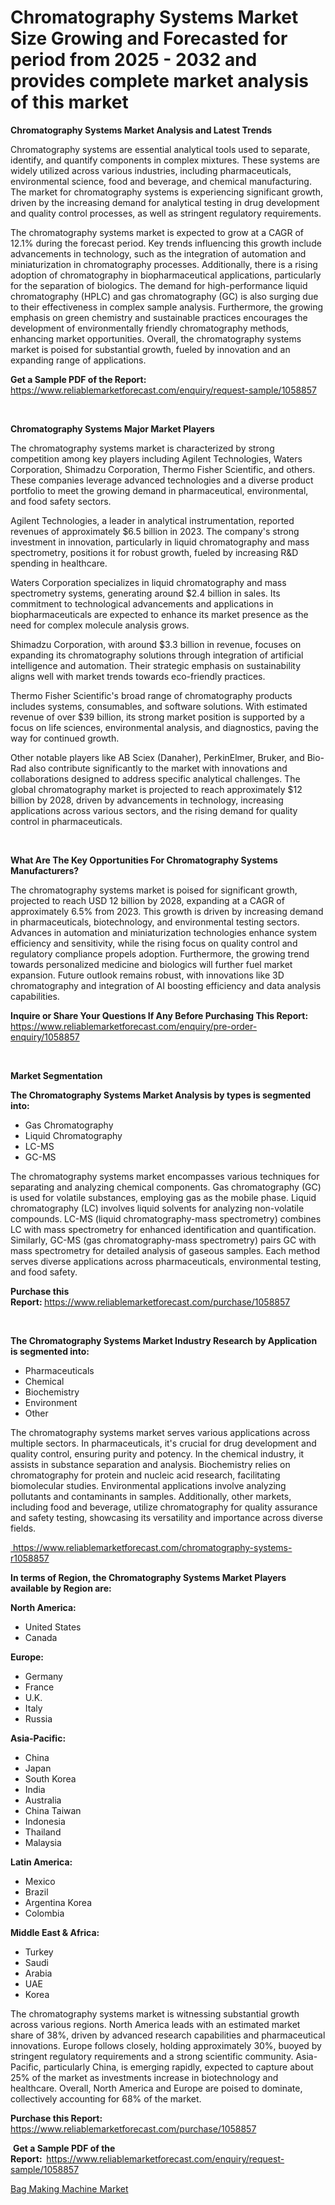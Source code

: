 <p><h1>Chromatography Systems Market Size Growing and Forecasted for period from 2025 - 2032 and provides complete market analysis of this market</h1></p><p><strong>Chromatography Systems Market Analysis and Latest Trends</strong></p>
<p><p>Chromatography systems are essential analytical tools used to separate, identify, and quantify components in complex mixtures. These systems are widely utilized across various industries, including pharmaceuticals, environmental science, food and beverage, and chemical manufacturing. The market for chromatography systems is experiencing significant growth, driven by the increasing demand for analytical testing in drug development and quality control processes, as well as stringent regulatory requirements.</p><p>The chromatography systems market is expected to grow at a CAGR of 12.1% during the forecast period. Key trends influencing this growth include advancements in technology, such as the integration of automation and miniaturization in chromatography processes. Additionally, there is a rising adoption of chromatography in biopharmaceutical applications, particularly for the separation of biologics. The demand for high-performance liquid chromatography (HPLC) and gas chromatography (GC) is also surging due to their effectiveness in complex sample analysis. Furthermore, the growing emphasis on green chemistry and sustainable practices encourages the development of environmentally friendly chromatography methods, enhancing market opportunities. Overall, the chromatography systems market is poised for substantial growth, fueled by innovation and an expanding range of applications.</p></p>
<p><strong>Get a Sample PDF of the Report:&nbsp;</strong> <a href="https://www.reliablemarketforecast.com/enquiry/request-sample/1058857?utm_campaign=1890&utm_medium=2&utm_source=Github&utm_content=ia&utm_term=18022025&utm_id=chromatography-systems">https://www.reliablemarketforecast.com/enquiry/request-sample/1058857</a></p>
<p>&nbsp;</p>
<p><strong>Chromatography Systems Major Market Players</strong></p>
<p><p>The chromatography systems market is characterized by strong competition among key players including Agilent Technologies, Waters Corporation, Shimadzu Corporation, Thermo Fisher Scientific, and others. These companies leverage advanced technologies and a diverse product portfolio to meet the growing demand in pharmaceutical, environmental, and food safety sectors.</p><p>Agilent Technologies, a leader in analytical instrumentation, reported revenues of approximately $6.5 billion in 2023. The company's strong investment in innovation, particularly in liquid chromatography and mass spectrometry, positions it for robust growth, fueled by increasing R&D spending in healthcare.</p><p>Waters Corporation specializes in liquid chromatography and mass spectrometry systems, generating around $2.4 billion in sales. Its commitment to technological advancements and applications in biopharmaceuticals are expected to enhance its market presence as the need for complex molecule analysis grows.</p><p>Shimadzu Corporation, with around $3.3 billion in revenue, focuses on expanding its chromatography solutions through integration of artificial intelligence and automation. Their strategic emphasis on sustainability aligns well with market trends towards eco-friendly practices.</p><p>Thermo Fisher Scientific's broad range of chromatography products includes systems, consumables, and software solutions. With estimated revenue of over $39 billion, its strong market position is supported by a focus on life sciences, environmental analysis, and diagnostics, paving the way for continued growth.</p><p>Other notable players like AB Sciex (Danaher), PerkinElmer, Bruker, and Bio-Rad also contribute significantly to the market with innovations and collaborations designed to address specific analytical challenges. The global chromatography market is projected to reach approximately $12 billion by 2028, driven by advancements in technology, increasing applications across various sectors, and the rising demand for quality control in pharmaceuticals.</p></p>
<p>&nbsp;</p>
<p><strong>What Are The Key Opportunities For Chromatography Systems Manufacturers?</strong></p>
<p><p>The chromatography systems market is poised for significant growth, projected to reach USD 12 billion by 2028, expanding at a CAGR of approximately 6.5% from 2023. This growth is driven by increasing demand in pharmaceuticals, biotechnology, and environmental testing sectors. Advances in automation and miniaturization technologies enhance system efficiency and sensitivity, while the rising focus on quality control and regulatory compliance propels adoption. Furthermore, the growing trend towards personalized medicine and biologics will further fuel market expansion. Future outlook remains robust, with innovations like 3D chromatography and integration of AI boosting efficiency and data analysis capabilities.</p></p>
<p><strong>Inquire or Share Your Questions If Any Before Purchasing This Report:</strong> <a href="https://www.reliablemarketforecast.com/enquiry/pre-order-enquiry/1058857?utm_campaign=1890&utm_medium=2&utm_source=Github&utm_content=ia&utm_term=18022025&utm_id=chromatography-systems">https://www.reliablemarketforecast.com/enquiry/pre-order-enquiry/1058857</a></p>
<p>&nbsp;</p>
<p><strong>Market Segmentation</strong></p>
<p><strong>The Chromatography Systems Market Analysis by types is segmented into:</strong></p>
<p><ul><li>Gas Chromatography</li><li>Liquid Chromatography</li><li>LC-MS</li><li>GC-MS</li></ul></p>
<p><p>The chromatography systems market encompasses various techniques for separating and analyzing chemical components. Gas chromatography (GC) is used for volatile substances, employing gas as the mobile phase. Liquid chromatography (LC) involves liquid solvents for analyzing non-volatile compounds. LC-MS (liquid chromatography-mass spectrometry) combines LC with mass spectrometry for enhanced identification and quantification. Similarly, GC-MS (gas chromatography-mass spectrometry) pairs GC with mass spectrometry for detailed analysis of gaseous samples. Each method serves diverse applications across pharmaceuticals, environmental testing, and food safety.</p></p>
<p><strong>Purchase this Report:&nbsp;</strong><a href="https://www.reliablemarketforecast.com/purchase/1058857?utm_campaign=1890&utm_medium=2&utm_source=Github&utm_content=ia&utm_term=18022025&utm_id=chromatography-systems">https://www.reliablemarketforecast.com/purchase/1058857</a></p>
<p>&nbsp;</p>
<p><strong>The Chromatography Systems Market Industry Research by Application is segmented into:</strong></p>
<p><ul><li>Pharmaceuticals</li><li>Chemical</li><li>Biochemistry</li><li>Environment</li><li>Other</li></ul></p>
<p><p>The chromatography systems market serves various applications across multiple sectors. In pharmaceuticals, it's crucial for drug development and quality control, ensuring purity and potency. In the chemical industry, it assists in substance separation and analysis. Biochemistry relies on chromatography for protein and nucleic acid research, facilitating biomolecular studies. Environmental applications involve analyzing pollutants and contaminants in samples. Additionally, other markets, including food and beverage, utilize chromatography for quality assurance and safety testing, showcasing its versatility and importance across diverse fields.</p></p>
<p><a href="https://www.reliablemarketforecast.com/chromatography-systems-r1058857?utm_campaign=1890&utm_medium=2&utm_source=Github&utm_content=ia&utm_term=18022025&utm_id=chromatography-systems">&nbsp;https://www.reliablemarketforecast.com/chromatography-systems-r1058857</a></p>
<p><strong>In terms of Region, the Chromatography Systems Market Players available by Region are:</strong></p>
<p>
    <p> <strong> North America: </strong>
        <ul>
            <li>United States</li>
            <li>Canada</li>
        </ul>
        </p> 
    <p> <strong> Europe: </strong>
        <ul>
            <li>Germany</li>
            <li>France</li>
            <li>U.K.</li>
            <li>Italy</li>
            <li>Russia</li>
        </ul>
        </p> 
    <p> <strong> Asia-Pacific: </strong>
        <ul>
            <li>China</li>
            <li>Japan</li>
            <li>South Korea</li>
            <li>India</li>
            <li>Australia</li>
            <li>China Taiwan</li>
            <li>Indonesia</li>
            <li>Thailand</li>
            <li>Malaysia</li>
        </ul>
        </p> 
    <p> <strong> Latin America: </strong>
        <ul>
            <li>Mexico</li>
            <li>Brazil</li>
            <li>Argentina Korea</li>
            <li>Colombia</li>
        </ul>
        </p> 
    <p> <strong> Middle East & Africa: </strong>
        <ul>
            <li>Turkey</li>
            <li>Saudi</li>
            <li>Arabia</li>
            <li>UAE</li>
            <li>Korea</li>
        </ul>
    </p>
    </p>
<p><p>The chromatography systems market is witnessing substantial growth across various regions. North America leads with an estimated market share of 38%, driven by advanced research capabilities and pharmaceutical innovations. Europe follows closely, holding approximately 30%, buoyed by stringent regulatory requirements and a strong scientific community. Asia-Pacific, particularly China, is emerging rapidly, expected to capture about 25% of the market as investments increase in biotechnology and healthcare. Overall, North America and Europe are poised to dominate, collectively accounting for 68% of the market.</p></p>
<p><strong>Purchase this Report: </strong><a href="https://www.reliablemarketforecast.com/purchase/1058857?utm_campaign=1890&utm_medium=2&utm_source=Github&utm_content=ia&utm_term=18022025&utm_id=chromatography-systems">https://www.reliablemarketforecast.com/purchase/1058857</a></p>
<p>&nbsp;<strong>Get a Sample PDF of the Report:&nbsp;&nbsp;</strong><a href="https://www.reliablemarketforecast.com/enquiry/request-sample/1058857?utm_campaign=1890&utm_medium=2&utm_source=Github&utm_content=ia&utm_term=18022025&utm_id=chromatography-systems">https://www.reliablemarketforecast.com/enquiry/request-sample/1058857</a></p>
<p><strong></strong></p>
<p><p><a href="https://github.com/lylyparadise/Market-Research-Report-List-6/blob/main/bag-making-machine-market.md?utm_campaign=1890&utm_medium=2&utm_source=Github&utm_content=ia&utm_term=18022025&utm_id=chromatography-systems">Bag Making Machine Market</a></p></p>